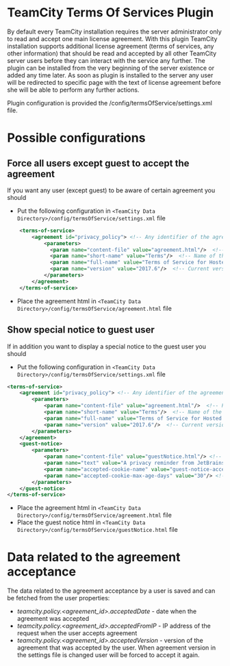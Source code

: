 # TeamCity Terms Of Services Plugin

By default every TeamCity installation requires the server administrator only to read and accept one main license agreement. 
With this plugin TeamCity installation supports additional license agreement (terms of services, any other information) that should be read and accepted by all other TeamCity server users before they can interact with the service any further. 
The plugin can be installed from the very beginning of the server existence or added any time later.
As soon as plugin is installed to the server any user will be redirected to specific page with the text of license agreement before she will be able to perform any further actions.

Plugin configuration is provided the <TeamCity Data Directory>/config/termsOfService/settings.xml file. 

# Possible configurations

## Force all users except guest to accept the agreement 

If you want any user (except guest) to be aware of certain agreement you should

* Put the following configuration in `<TeamCity Data Directory>/config/termsOfService/settings.xml` file
```xml
    <terms-of-service>
        <agreement id="privacy_policy"> <!-- Any identifier of the agreement -->
            <parameters>
              <param name="content-file" value="agreement.html"/>  <!-- Path to the file containing agreement html, relative to the <TeamCity Data Directory>/config/termsOfService/ directory  -->
              <param name="short-name" value="Terms"/>  <!-- Name of the link to agreement in footer -->
              <param name="full-name" value="Terms of Service for Hosted TeamCity (teamcity.jetbrains.com)"/>	<!-- Title of the agreement shown on the agreement page-->
              <param name="version" value="2017.6"/>  <!-- Current version of the agreement. When changed all users will have to accept it again. -->
            </parameters>
        </agreement>
    </terms-of-service>
```
* Place the agreement html in `<TeamCity Data Directory>/config/termsOfService/agreement.html` file 

## Show special notice to guest user

If in addition you want to display a special notice to the guest user you should
* Put the following configuration in `<TeamCity Data Directory>/config/termsOfService/settings.xml` file
```xml
<terms-of-service>
    <agreement id="privacy_policy"> <!-- Any identifier of the agreement -->
        <parameters>
            <param name="content-file" value="agreement.html"/>  <!-- Path to the file containing agreement html, relative to the <TeamCity Data Directory>/config/termsOfService/ directory  -->
            <param name="short-name" value="Terms"/>  <!-- Name of the link to agreement in footer -->
            <param name="full-name" value="Terms of Service for Hosted TeamCity (teamcity.jetbrains.com)"/>	<!-- Title of the agreement shown on the agreement page-->
            <param name="version" value="2017.6"/>  <!-- Current version of the agreement. When changed all users will have to accept it again. -->
        </parameters>
    </agreement>
    <guest-notice>
        <parameters>
            <param name="content-file" value="guestNotice.html"/> <!-- Path to the file containing notice html, relative to the <TeamCity Data Directory>/config/termsOfService/ directory  -->
            <param name="text" value="A privacy reminder from JetBrains"/>  <!-- Short text to be shown in the notice-->
            <param name="accepted-cookie-name" value="guest-notice-accepted"/> <!-- The name of the cookie where the fact of acceptance is saved -->
            <param name="accepted-cookie-max-age-days" value="30"/> <!-- The cookie's expiration interval. After the specified number of days the user will be asked to confirm the notice again. -->
        </parameters>
    </guest-notice>
</terms-of-service>
```
* Place the agreement html in `<TeamCity Data Directory>/config/termsOfService/agreement.html` file 
* Place the guest notice html in `<TeamCity Data Directory>/config/termsOfService/guestNotice.html` file 


# Data related to the agreement acceptance

The data related to the agreement acceptance by a user is saved and can be fetched from the user properties:

* _teamcity.policy.<agreement_id>.acceptedDate_ - date when the agreement was accepted
* _teamcity.policy.<agreement_id>.acceptedFromIP_ - IP address of the request when the user accepts agreement
* _teamcity.policy.<agreement_id>.acceptedVersion_ - version of the agreement that was accepted by the user. 
When agreement version in the settings file is changed user will be forced to accept it again.
